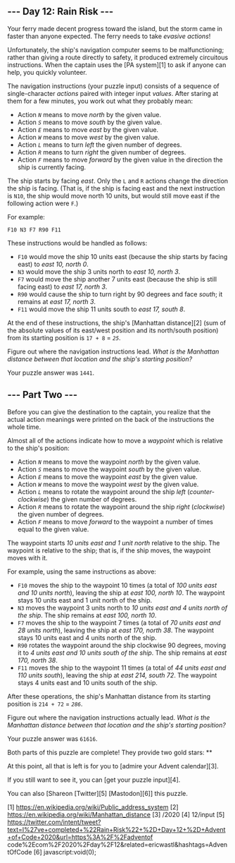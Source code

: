 
## --- Day 12: Rain Risk ---

Your ferry made decent progress toward the island, but the storm came in faster than anyone expected. The ferry needs to take *evasive
actions*!

Unfortunately, the ship's navigation computer seems to be malfunctioning; rather than giving a route directly to safety, it produced
extremely circuitous instructions. When the captain uses the [PA system][1] to ask if anyone can help, you quickly volunteer.

The navigation instructions (your puzzle input) consists of a sequence of single-character *actions* paired with integer input *values*.
After staring at them for a few minutes, you work out what they probably mean:

* Action *`N`* means to move *north* by the given value.
* Action *`S`* means to move *south* by the given value.
* Action *`E`* means to move *east* by the given value.
* Action *`W`* means to move *west* by the given value.
* Action *`L`* means to turn *left* the given number of degrees.
* Action *`R`* means to turn *right* the given number of degrees.
* Action *`F`* means to move *forward* by the given value in the direction the ship is currently facing.

The ship starts by facing *east*. Only the `L` and `R` actions change the direction the ship is facing. (That is, if the ship is facing
east and the next instruction is `N10`, the ship would move north 10 units, but would still move east if the following action were `F`.)

For example:

`F10
N3
F7
R90
F11
`

These instructions would be handled as follows:

* `F10` would move the ship 10 units east (because the ship starts by facing east) to *east 10, north 0*.
* `N3` would move the ship 3 units north to *east 10, north 3*.
* `F7` would move the ship another 7 units east (because the ship is still facing east) to *east 17, north 3*.
* `R90` would cause the ship to turn right by 90 degrees and face *south*; it remains at *east 17, north 3*.
* `F11` would move the ship 11 units south to *east 17, south 8*.

At the end of these instructions, the ship's [Manhattan distance][2] (sum of the absolute values of its east/west position and its
north/south position) from its starting position is `17 + 8` = *`25`*.

Figure out where the navigation instructions lead. *What is the Manhattan distance between that location and the ship's starting
position?*

Your puzzle answer was `1441`.

## --- Part Two ---

Before you can give the destination to the captain, you realize that the actual action meanings were printed on the back of the
instructions the whole time.

Almost all of the actions indicate how to move a *waypoint* which is relative to the ship's position:

* Action *`N`* means to move the waypoint *north* by the given value.
* Action *`S`* means to move the waypoint *south* by the given value.
* Action *`E`* means to move the waypoint *east* by the given value.
* Action *`W`* means to move the waypoint *west* by the given value.
* Action *`L`* means to rotate the waypoint around the ship *left* (*counter-clockwise*) the given number of degrees.
* Action *`R`* means to rotate the waypoint around the ship *right* (*clockwise*) the given number of degrees.
* Action *`F`* means to move *forward* to the waypoint a number of times equal to the given value.

The waypoint starts *10 units east and 1 unit north* relative to the ship. The waypoint is relative to the ship; that is, if the ship
moves, the waypoint moves with it.

For example, using the same instructions as above:

* `F10` moves the ship to the waypoint 10 times (a total of *100 units east and 10 units north*), leaving the ship at *east 100, north
  10*. The waypoint stays 10 units east and 1 unit north of the ship.
* `N3` moves the waypoint 3 units north to *10 units east and 4 units north of the ship*. The ship remains at *east 100, north 10*.
* `F7` moves the ship to the waypoint 7 times (a total of *70 units east and 28 units north*), leaving the ship at *east 170, north 38*.
  The waypoint stays 10 units east and 4 units north of the ship.
* `R90` rotates the waypoint around the ship clockwise 90 degrees, moving it to *4 units east and 10 units south of the ship*. The ship
  remains at *east 170, north 38*.
* `F11` moves the ship to the waypoint 11 times (a total of *44 units east and 110 units south*), leaving the ship at *east 214, south
  72*. The waypoint stays 4 units east and 10 units south of the ship.

After these operations, the ship's Manhattan distance from its starting position is `214 + 72` = *`286`*.

Figure out where the navigation instructions actually lead. *What is the Manhattan distance between that location and the ship's
starting position?*

Your puzzle answer was `61616`.

Both parts of this puzzle are complete! They provide two gold stars: **

At this point, all that is left is for you to [admire your Advent calendar][3].

If you still want to see it, you can [get your puzzle input][4].

You can also [Shareon [Twitter][5] [Mastodon][6]] this puzzle.

[1] https://en.wikipedia.org/wiki/Public_address_system
[2] https://en.wikipedia.org/wiki/Manhattan_distance
[3] /2020
[4] 12/input
[5] https://twitter.com/intent/tweet?text=I%27ve+completed+%22Rain+Risk%22+%2D+Day+12+%2D+Advent+of+Code+2020&url=https%3A%2F%2Fadventof
code%2Ecom%2F2020%2Fday%2F12&related=ericwastl&hashtags=AdventOfCode
[6] javascript:void(0);

